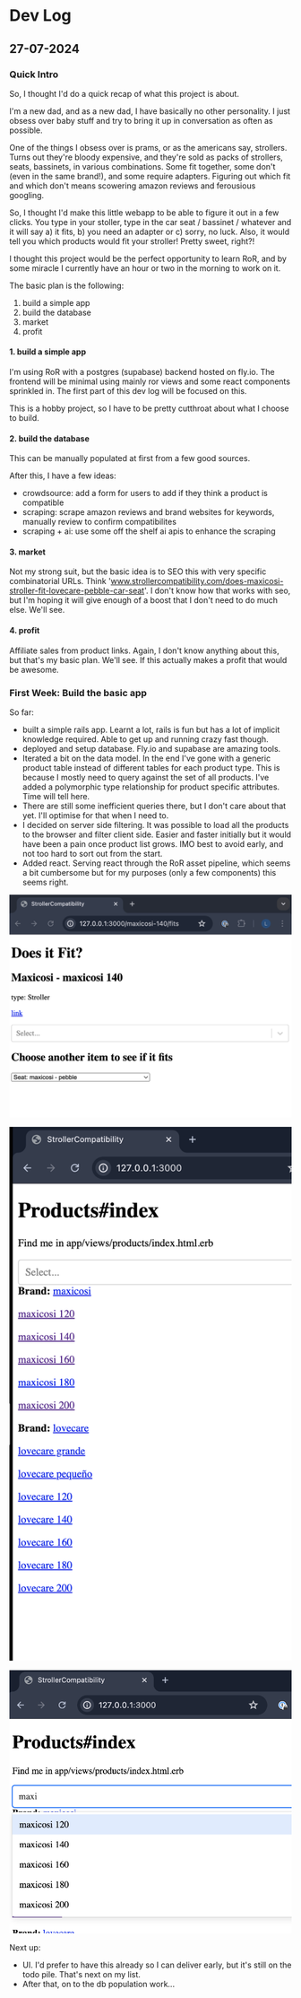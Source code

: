 # Dev Log

## 27-07-2024

### Quick Intro

So, I thought I'd do a quick recap of what this project is about.

I'm a new dad, and as a new dad, I have basically no other personality. I just obsess over baby stuff and try to bring it up in conversation as often as possible.

One of the things I obsess over is prams, or as the americans say, strollers. Turns out they're bloody expensive, and they're sold as packs of strollers, seats, bassinets, in various combinations. Some fit together, some don't (even in the same brand!), and some require adapters. Figuring out which fit and which don't means scowering amazon reviews and ferousious googling.

So, I thought I'd make this little webapp to be able to figure it out in a few clicks. You type in your stoller, type in the car seat / bassinet / whatever and it will say a) it fits, b) you need an adapter or c) sorry, no luck. Also, it would tell you which products would fit your stroller! Pretty sweet, right?!

I thought this project would be the perfect opportunity to learn RoR, and by some miracle I currently have an hour or two in the morning to work on it.

The basic plan is the following:
1. build a simple app
2. build the database
3. market
4. profit

#### 1. build a simple app

I'm using RoR with a postgres (supabase) backend hosted on fly.io. The frontend will be minimal using mainly ror views and some react components sprinkled in. The first part of this dev log will be focused on this. 

This is a hobby project, so I have to be pretty cutthroat about what I choose to build.

#### 2. build the database

This can be manually populated at first from a few good sources. 

After this, I have a few ideas:
- crowdsource: add a form for users to add if they think a product is compatible
- scraping: scrape amazon reviews and brand websites for keywords, manually review to confirm compatibilites
- scraping + ai: use some off the shelf ai apis to enhance the scraping

#### 3. market

Not my strong suit, but the basic idea is to SEO this with very specific combinatorial URLs. Think 'www.strollercompatibility.com/does-maxicosi-stroller-fit-lovecare-pebble-car-seat'. I don't know how that works with seo, but I'm hoping it will give enough of a boost that I don't need to do much else. We'll see.

#### 4. profit

Affiliate sales from product links. Again, I don't know anything about this, but that's my basic plan. We'll see. If this actually makes a profit that would be awesome.

### First Week: Build the basic app

So far:
- built a simple rails app. Learnt a lot, rails is fun but has a lot of implicit knowledge required. Able to get up and running crazy fast though.
- deployed and setup database. Fly.io and supabase are amazing tools. 
- Iterated a bit on the data model. In the end I've gone with a generic product table instead of different tables for each product type. This is because I mostly need to query against the set of all products. I've added a polymorphic type relationship for product specific attributes. Time will tell here.
- There are still some inefficient queries there, but I don't care about that yet. I'll optimise for that when I need to.
- I decided on server side filtering. It was possible to load all the products to the browser and filter client side. Easier and faster initially but it would have been a pain once product list grows. IMO best to avoid early, and not too hard to sort out from the start.
- Added react. Serving react through the RoR asset pipeline, which seems a bit cumbersome but for my purposes (only a few components) this seems right. 

![image1](./image1.png)

![image2](./image2.png)

![image3](./image3.png)

Next up:
- UI. I'd prefer to have this already so I can deliver early, but it's still on the todo pile. That's next on my list.
- After that, on to the db population work...

